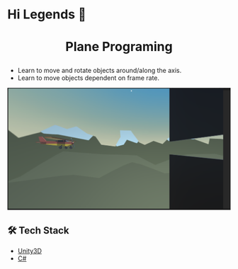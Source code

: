 # Hi Legends 👋
# <p align="center">Plane Programing</p>
  
* Learn to move and rotate objects around/along the axis.
* Learn to move objects dependent on frame rate.

![Image](Capture.PNG)
## 🛠️ Tech Stack
- [Unity3D](https://unity.com/)
- [C#]()

    
    

        
